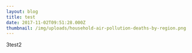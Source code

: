 ```yaml
---
layout: blog
title: test
date: 2017-11-02T09:51:28.000Z
thumbnail: /img/uploads/household-air-pollution-deaths-by-region.png
---
```

3test2
